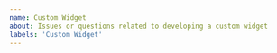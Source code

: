 ```yaml
---
name: Custom Widget
about: Issues or questions related to developing a custom widget
labels: 'Custom Widget'
---
```


<!--
If this is a:

Bug Report: Please add the relevant pieces of information from the bug report template to this issue  (https://github.com/jupyterlab/jupyterlab/issues/new?template=bug_report.md)

Question: Great! Thanks for asking here, since someone else will be able to find the answer more easily in the future. Please try to provide as much detail as you can about what you would like to accomplish and what you have tried.

Feature Request: Please follow the template from https://github.com/jupyterlab/jupyterlab/issues/new?template=feature_request.md
-->
